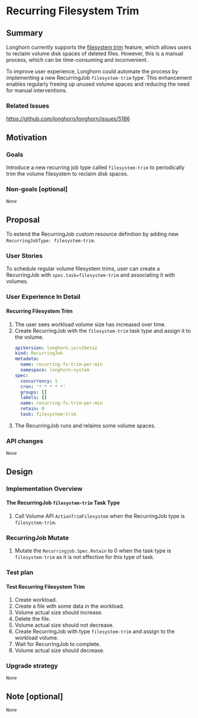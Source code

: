 # Recurring Filesystem Trim
## Summary

Longhorn currently supports the [filesystem trim](./20221103-filesystem-trim.md) feature, which allows users to reclaim volume disk spaces of deleted files. However, this is a manual process, which can be time-consuming and inconvenient.

To improve user experience, Longhorn could automate the process by implementing a new RecurringJob `filesystem-trim` type. This enhancement enables regularly freeing up unused volume spaces and reducing the need for manual interventions.

### Related Issues

https://github.com/longhorn/longhorn/issues/5186

## Motivation

### Goals

Introduce a new recurring job type called `filesystem-trim` to periodically trim the volume filesystem to reclaim disk spaces.

### Non-goals [optional]

`None`

## Proposal

To extend the RecurringJob custom resource definition by adding new `RecurringJobType: filesystem-trim`.

### User Stories

To schedule regular volume filesystem trims, user can create a RecurringJob with `spec.task=filesystem-trim` and associating it with volumes.

### User Experience In Detail

#### Recurring Filesystem Trim
1. The user sees workload volume size has increased over time.
1. Create RecurringJob with the `filesystem-trim` task type and assign it to the volume.
   ```yaml
   apiVersion: longhorn.io/v1beta2
   kind: RecurringJob
   metadata:
     name: recurring-fs-trim-per-min
     namespace: longhorn-system
   spec:
     concurrency: 1
     cron: '* * * * *'
     groups: []
     labels: {}
     name: recurring-fs-trim-per-min
     retain: 0
     task: filesystem-trim
   ```
1. The RecurringJob runs and relaims some volume spaces.

### API changes

`None`

## Design

### Implementation Overview

#### The RecurringJob `filesystem-trim` Task Type

1. Call Volume API `ActionTrimFilesystem` when the RecurringJob type is `filesystem-trim`.

### RecurringJob Mutate

1. Mutate the `Recurringjob.Spec.Retain` to 0 when the task type is `filesystem-trim` as it is not effective for this type of task.

### Test plan

#### Test Recurring Filesystem Trim
1. Create workload.
1. Create a file with some data in the workload.
1. Volume actual size should increase.
1. Delete the file.
1. Volume actual size should not decrease.
1. Create RecurringJob with type `filesystem-trim` and assign to the workload volume.
1. Wait for RecurringJob to complete.
1. Volume actual size should decrease.

### Upgrade strategy

`None`

## Note [optional]

`None`
